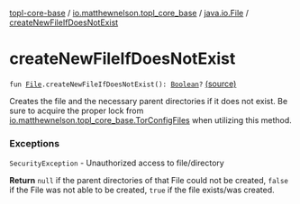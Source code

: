 [topl-core-base](../../index.md) / [io.matthewnelson.topl_core_base](../index.md) / [java.io.File](index.md) / [createNewFileIfDoesNotExist](./create-new-file-if-does-not-exist.md)

# createNewFileIfDoesNotExist

`fun `[`File`](https://docs.oracle.com/javase/6/docs/api/java/io/File.html)`.createNewFileIfDoesNotExist(): `[`Boolean`](https://kotlinlang.org/api/latest/jvm/stdlib/kotlin/-boolean/index.html)`?` [(source)](https://github.com/05nelsonm/TorOnionProxyLibrary-Android/blob/master/topl-core-base/src/main/java/io/matthewnelson/topl_core_base/FileExtensions.kt#L117)

Creates the file and the necessary parent directories if it does not exist. Be sure
to acquire the proper lock from
[io.matthewnelson.topl_core_base.TorConfigFiles](../-tor-config-files/index.md) when utilizing this method.

### Exceptions

`SecurityException` - Unauthorized access to file/directory

**Return**
`null` if the parent directories of that File could not be created, `false` if
the File was not able to be created, `true` if the file exists/was created.

